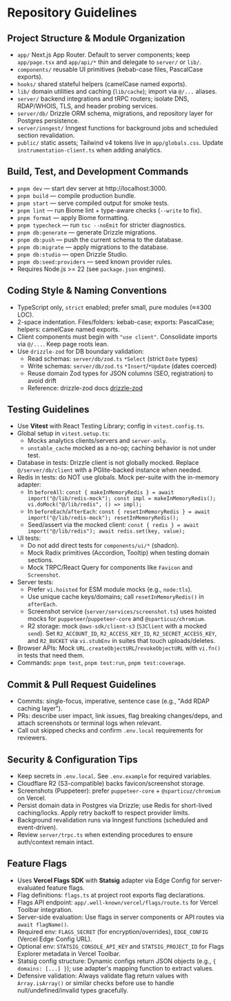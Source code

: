 # Repository Guidelines

## Project Structure & Module Organization
- `app/` Next.js App Router. Default to server components; keep `app/page.tsx` and `app/api/*` thin and delegate to `server/` or `lib/`.
- `components/` reusable UI primitives (kebab-case files, PascalCase exports).
- `hooks/` shared stateful helpers (camelCase named exports).
- `lib/` domain utilities and caching (`lib/cache`); import via `@/...` aliases.
- `server/` backend integrations and tRPC routers; isolate DNS, RDAP/WHOIS, TLS, and header probing services.
- `server/db/` Drizzle ORM schema, migrations, and repository layer for Postgres persistence.
- `server/inngest/` Inngest functions for background jobs and scheduled section revalidation.
- `public/` static assets; Tailwind v4 tokens live in `app/globals.css`. Update `instrumentation-client.ts` when adding analytics.

## Build, Test, and Development Commands
- `pnpm dev` — start dev server at http://localhost:3000.
- `pnpm build` — compile production bundle.
- `pnpm start` — serve compiled output for smoke tests.
- `pnpm lint` — run Biome lint + type-aware checks (`--write` to fix).
- `pnpm format` — apply Biome formatting.
- `pnpm typecheck` — run `tsc --noEmit` for stricter diagnostics.
- `pnpm db:generate` — generate Drizzle migrations.
- `pnpm db:push` — push the current schema to the database.
- `pnpm db:migrate` — apply migrations to the database.
- `pnpm db:studio` — open Drizzle Studio.
- `pnpm db:seed:providers` — seed known provider rules.
- Requires Node.js >= 22 (see `package.json` engines).

## Coding Style & Naming Conventions
- TypeScript only, `strict` enabled; prefer small, pure modules (≈≤300 LOC).
- 2-space indentation. Files/folders: kebab-case; exports: PascalCase; helpers: camelCase named exports.
- Client components must begin with `"use client"`. Consolidate imports via `@/...`. Keep page roots lean.
 - Use `drizzle-zod` for DB boundary validation:
   - Read schemas: `server/db/zod.ts` `*Select` (strict `Date` types)
   - Write schemas: `server/db/zod.ts` `*Insert`/`*Update` (dates coerced)
   - Reuse domain Zod types for JSON columns (SEO, registration) to avoid drift
   - Reference: drizzle-zod docs [drizzle-zod](https://orm.drizzle.team/docs/zod)

## Testing Guidelines
- Use **Vitest** with React Testing Library; config in `vitest.config.ts`.
- Global setup in `vitest.setup.ts`:
  - Mocks analytics clients/servers and `server-only`.
  - `unstable_cache` mocked as a no-op; caching behavior is not under test.
- Database in tests: Drizzle client is not globally mocked. Replace `@/server/db/client` with a PGlite-backed instance when needed.
- Redis in tests: do NOT use globals. Mock per-suite with the in-memory adapter:
  - In `beforeAll`: `const { makeInMemoryRedis } = await import("@/lib/redis-mock"); const impl = makeInMemoryRedis(); vi.doMock("@/lib/redis", () => impl);`
  - In `beforeEach`/`afterEach`: `const { resetInMemoryRedis } = await import("@/lib/redis-mock"); resetInMemoryRedis();`
  - Seed/assert via the mocked client: `const { redis } = await import("@/lib/redis"); await redis.set(key, value);`
- UI tests:
  - Do not add direct tests for `components/ui/*` (shadcn).
  - Mock Radix primitives (Accordion, Tooltip) when testing domain sections.
  - Mock TRPC/React Query for components like `Favicon` and `Screenshot`.
- Server tests:
  - Prefer `vi.hoisted` for ESM module mocks (e.g., `node:tls`).
  - Use unique cache keys/domains; call `resetInMemoryRedis()` in `afterEach`.
  - Screenshot service (`server/services/screenshot.ts`) uses hoisted mocks for `puppeteer`/`puppeteer-core` and `@sparticuz/chromium`.
  - R2 storage: mock `@aws-sdk/client-s3` (`S3Client` with a mocked `send`). Set `R2_ACCOUNT_ID`, `R2_ACCESS_KEY_ID`, `R2_SECRET_ACCESS_KEY`, and `R2_BUCKET` via `vi.stubEnv` in suites that touch uploads/deletes.
- Browser APIs: Mock `URL.createObjectURL`/`revokeObjectURL` with `vi.fn()` in tests that need them.
- Commands: `pnpm test`, `pnpm test:run`, `pnpm test:coverage`.

## Commit & Pull Request Guidelines
- Commits: single-focus, imperative, sentence case (e.g., "Add RDAP caching layer").
- PRs: describe user impact, link issues, flag breaking changes/deps, and attach screenshots or terminal logs when relevant.
- Call out skipped checks and confirm `.env.local` requirements for reviewers.

## Security & Configuration Tips
- Keep secrets in `.env.local`. See `.env.example` for required variables.
- Cloudflare R2 (S3-compatible) backs favicon/screenshot storage.
- Screenshots (Puppeteer): prefer `puppeteer-core` + `@sparticuz/chromium` on Vercel.
- Persist domain data in Postgres via Drizzle; use Redis for short-lived caching/locks. Apply retry backoff to respect provider limits.
- Background revalidation runs via Inngest functions (scheduled and event-driven).
- Review `server/trpc.ts` when extending procedures to ensure auth/context remain intact.

## Feature Flags
- Uses **Vercel Flags SDK** with **Statsig** adapter via Edge Config for server-evaluated feature flags.
- Flag definitions: `flags.ts` at project root exports flag declarations.
- Flags API endpoint: `app/.well-known/vercel/flags/route.ts` for Vercel Toolbar integration.
- Server-side evaluation: Use flags in server components or API routes via `await flagName()`.
- Required env: `FLAGS_SECRET` (for encryption/overrides), `EDGE_CONFIG` (Vercel Edge Config URL).
- Optional env: `STATSIG_CONSOLE_API_KEY` and `STATSIG_PROJECT_ID` for Flags Explorer metadata in Vercel Toolbar.
- Statsig config structure: Dynamic configs return JSON objects (e.g., `{ domains: [...] }`); use adapter's mapping function to extract values.
- Defensive validation: Always validate flag return values with `Array.isArray()` or similar checks before use to handle null/undefined/invalid types gracefully.

